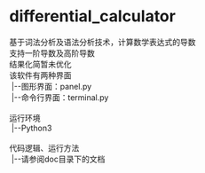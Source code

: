 # differential_calculator
基于词法分析及语法分析技术，计算数学表达式的导数<br>
支持一阶导数及高阶导数<br>
结果化简暂未优化<br>
该软件有两种界面<br>
&nbsp;|--图形界面：panel.py<br> 
&nbsp;|--命令行界面：terminal.py<br>  
运行环境<br>
&nbsp;|--Python3<br><br>
代码逻辑、运行方法<br>
&nbsp;|--请参阅doc目录下的文档<br>
